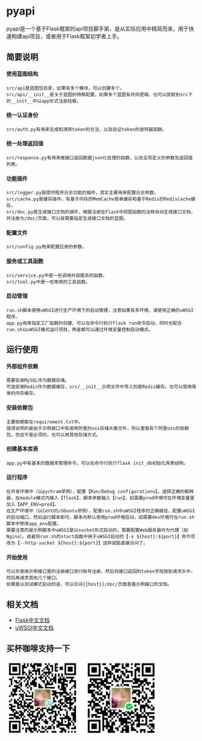 # pyapi
pyapi是一个基于Flask框架的api项目脚手架，是从实际应用中精简而来，用于快速构建api项目，或者用于Flask框架初学者上手。


## 简要说明
#### 使用蓝图结构
    src/api是蓝图包目录，如果有多个模块，可以创建多个。
    src/api/__init__是关于蓝图的特殊配置，如果多个蓝图有共同逻辑，也可以提取到src下的__init__中以app形式注册挂载。

#### 统一认证身份
    src/auth.py有用来生成和清除token的方法，以及验证token的装饰器函数。

#### 统一处理返回值
    src/response.py有用来做接口返回数据json化处理的函数，以及全局定义的参数及返回值列表。

#### 功能插件
    src/logger.py是提供程序日志功能的插件，其实主要用来配置日志参数。
    src/cache.py是缓存插件，有基于内存的MemCache简单缓存和基于Redis的RedisCache缓存。
    src/doc.py是生成接口文档的插件，根据注册在Flask中视图函数的注释自动生成接口文档，并注册为/doc/页面，可以按需要指定生成接口文档的蓝图。

#### 配置文件
    src/config.py用来配置应用的参数。

#### 服务或工具函数
    src/service.py中是一些调用外部服务的函数。
    src/tool.py中是一些常用的工具函数。

#### 启动管理
    run.sh脚本使用uWSGI进行生产环境下的启动管理，注意如果有多环境，请使用正确的uWSGI程序。
    app.py用来指定工厂函数的创建，可以在命令行执行flask run命令启动，同时也配合run.sh以uWSGI模式运行项目，两者都可以通过环境变量控制启动模式。


## 运行使用
#### 外部组件依赖
    需要安装MySQL作为数据存储。
    可选安装Redis作为数据缓存，src/__init__示例文件中导入的是Redis缓存。也可以使用简单的内存缓存。

#### 安装依赖包
    主要依赖都在requirement.txt中。
    值得说明的是由于示例接口中有使用阿里的oss存储头像文件，所以里面有个阿里oss的依赖包。但这不是必须的，也可以用其他存储方式。

#### 创建基本库表
    app.py中有基本的数据库管理命令，可以在命令行执行flask init_db初始化库表结构。

#### 运行程序
    在开发环境中（以pychram举例），配置【Run/Debug configurations】，选择正确的解释器，在module模式内输入【flask】，脚本参数输入【run】，如需要prod环境可在环境变量里加入【APP_ENV=prod】。
    在生产环境中（以CentOS/Ubuntu举例），配置run.sh中uWSGI程序的正确路径，配置uWSGI的启动端口，然后运行脚本即可。脚本内默认使用prod环境启动，如需要dev环境可在run.sh脚本中修改app_env配置。
    需要注意的是示例脚本中uWSGI是以socket形式启动的，需要配置Web服务器作为代理（如Nginx）。或者将run.sh的start函数中用于uWSGI启动的【-s ${host}:${port}】命令项改为【--http-socket ${host}:${port}】这样就能直接访问了。

#### 开始使用
    可以先使用示例接口里的注册接口进行账号注册，然后将接口返回的token字段放到请求头中，然后再请求其他几个接口。
    如果是以测试模式启动的话，可以访问{{host}}/doc/页面查看示例接口的文档。

## 相关文档
- [Flask中文文档](https://dormousehole.readthedocs.io/en/latest/)
- [uWSGI中文文档](https://uwsgi-docs-zh.readthedocs.io/zh_CN/latest/index.html)


## 买杯咖啡支持一下
<img src="./pay4coffee.png" width="400" height="200" alt="买杯咖啡支持一下" align=center />